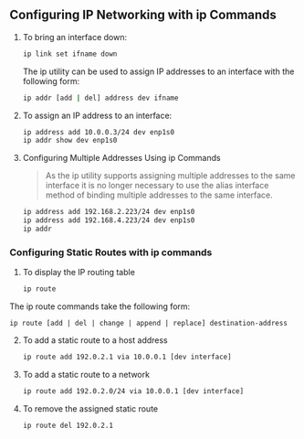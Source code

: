 ## Configuring IP Networking with ip Commands

1. To bring an interface down:
    ```bash
    ip link set ifname down
    ```
    The ip utility can be used to assign IP addresses to an interface with the following form:
    ```bash
    ip addr [add | del] address dev ifname
    ```
2. To assign an IP address to an interface:
    ```bash
    ip address add 10.0.0.3/24 dev enp1s0
    ip addr show dev enp1s0
    ```
3. Configuring Multiple Addresses Using ip Commands
    > As the ip utility supports assigning multiple addresses to the same interface it is no longer necessary to use the alias interface method of binding multiple addresses to the same interface. 
    ```bash
    ip address add 192.168.2.223/24 dev enp1s0
    ip address add 192.168.4.223/24 dev enp1s0
    ip addr
    ```

### Configuring Static Routes with ip commands
1. To display the IP routing table
    ```bash
    ip route
    ```
The ip route commands take the following form:
```
ip route [add | del | change | append | replace] destination-address
```
2. To add a static route to a host address
    ```bash
    ip route add 192.0.2.1 via 10.0.0.1 [dev interface]
    ```
3. To add a static route to a network
    ```bash
    ip route add 192.0.2.0/24 via 10.0.0.1 [dev interface]
    ```
4. To remove the assigned static route
    ```bash
    ip route del 192.0.2.1
    ```
